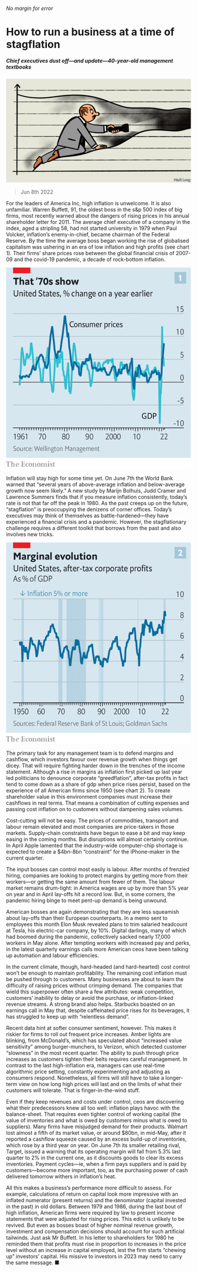 ###### No margin for error

# How to run a business at a time of stagflation 

##### Chief executives dust off—and update—40-year-old management textbooks 

![image](images/20220611_WBD002.jpg) 

> Jun 8th 2022 

For the leaders of America Inc, high inflation is unwelcome. It is also unfamiliar. Warren Buffett, 91, the oldest boss in the s&amp;p 500 index of big firms, most recently warned about the dangers of rising prices in his annual shareholder letter for 2011. The average chief executive of a company in the index, aged a stripling 58, had not started university in 1979 when Paul Volcker, inflation’s enemy-in-chief, became chairman of the Federal Reserve. By the time the average boss began working the rise of globalised capitalism was ushering in an era of low inflation and high profits (see chart 1). Their firms’ share prices rose between the global financial crisis of 2007-09 and the covid-19 pandemic, a decade of rock-bottom inflation.

![image](images/20220611_WBC655.png) 


Inflation will stay high for some time yet. On June 7th the World Bank warned that “several years of above-average inflation and below-average growth now seem likely.” A new study by Marijn Bolhuis, Judd Cramer and Lawrence Summers finds that if you measure inflation consistently, today’s rate is not that far off the peak in 1980. As the past creeps up on the future, “stagflation” is preoccupying the denizens of corner offices. Today’s executives may think of themselves as battle-hardened—they have experienced a financial crisis and a pandemic. However, the stagflationary challenge requires a different toolkit that borrows from the past and also involves new tricks. 

![image](images/20220611_WBC684.png) 


The primary task for any management team is to defend margins and cashflow, which investors favour over revenue growth when things get dicey. That will require fighting harder down in the trenches of the income statement. Although a rise in margins as inflation first picked up last year led politicians to denounce corporate “greedflation”, after-tax profits in fact tend to come down as a share of gdp when price rises persist, based on the experience of all American firms since 1950 (see chart 2). To create shareholder value in this environment companies must increase their cashflows in real terms. That means a combination of cutting expenses and passing cost inflation on to customers without dampening sales volumes.

Cost-cutting will not be easy. The prices of commodities, transport and labour remain elevated and most companies are price-takers in those markets. Supply-chain constraints have begun to ease a bit and may keep easing in the coming months. But disruptions will almost certainly continue. In April Apple lamented that the industry-wide computer-chip shortage is expected to create a $4bn-8bn “constraint” for the iPhone-maker in the current quarter.

The input bosses can control most easily is labour. After months of frenzied hiring, companies are looking to protect margins by getting more from their workers—or getting the same amount from fewer of them. The labour market remains drum-tight: in America wages are up by more than 5% year on year and in April lay-offs hit a record low. But, in some corners, the pandemic hiring binge to meet pent-up demand is being unwound. 

American bosses are again demonstrating that they are less squeamish about lay-offs than their European counterparts. In a memo sent to employees this month Elon Musk revealed plans to trim salaried headcount at Tesla, his electric-car company, by 10%. Digital darlings, many of which had boomed during the pandemic, collectively sacked nearly 17,000 workers in May alone. After tempting workers with increased pay and perks, in the latest quarterly earnings calls more American ceos have been talking up automation and labour efficiencies. 

In the current climate, though, hard-headed (and hard-hearted) cost control won’t be enough to maintain profitability. The remaining cost inflation must be pushed through to customers. Many businesses are about to learn the difficulty of raising prices without crimping demand. The companies that wield this superpower often share a few attributes: weak competition, customers’ inability to delay or avoid the purchase, or inflation-linked revenue streams. A strong brand also helps. Starbucks boasted on an earnings call in May that, despite caffeinated price rises for its beverages, it has struggled to keep up with “relentless demand”. 

Recent data hint at softer consumer sentiment, however. This makes it riskier for firms to roll out frequent price increases. Amber lights are blinking, from McDonald’s, which has speculated about “increased value sensitivity” among burger-munchers, to Verizon, which detected customer “slowness” in the most recent quarter. The ability to push through price increases as customers tighten their belts requires careful management. In contrast to the last high-inflation era, managers can use real-time algorithmic price setting, constantly experimenting and adjusting as consumers respond. Nonetheless, all firms will still have to take a longer-term view on how long high prices will last and on the limits of what their customers will tolerate. That is finger-in-the-wind stuff. 

Even if they keep revenues and costs under control, ceos are discovering what their predecessors knew all too well: inflation plays havoc with the balance-sheet. That requires even tighter control of working capital (the value of inventories and what is owed by customers minus what is owed to suppliers). Many firms have misjudged demand for their products. Walmart lost almost a fifth of its market value, or around $80bn, in mid-May, after it reported a cashflow squeeze caused by an excess build-up of inventories, which rose by a third year on year. On June 7th its smaller retailing rival, Target, issued a warning that its operating margin will fall from 5.3% last quarter to 2% in the current one, as it discounts goods to clear its excess inventories. Payment cycles—ie, when a firm pays suppliers and is paid by customers—become more important, too, as the purchasing power of cash delivered tomorrow withers in inflation’s heat.

All this makes a business’s performance more difficult to assess. For example, calculations of return on capital look more impressive with an inflated numerator (present returns) and the denominator (capital invested in the past) in old dollars. Between 1979 and 1986, during the last bout of high inflation, American firms were required by law to present income statements that were adjusted for rising prices. This edict is unlikely to be revived. But even as bosses boast of higher nominal revenue growth, investment and compensation decisions should account for such artificial tailwinds. Just ask Mr Buffett. In his letter to shareholders for 1980 he reminded them that profits must rise in proportion to increases in the price level without an increase in capital employed, lest the firm starts “chewing up” investors’ capital. His missive to investors in 2023 may need to carry the same message. ■


